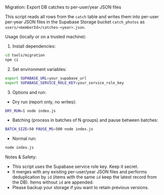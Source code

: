 Migration: Export DB catches to per-user/year JSON files

This script reads all rows from the `catch` table and writes them into per-user per-year JSON files in the Supabase Storage bucket `catch_photos` as `users/<memberId>/catches-<year>.json`.

Usage (locally or on a trusted machine):

1. Install dependencies:

```bash
cd tools/migration
npm ci
```

2. Set environment variables:

```bash
export SUPABASE_URL=your_supabase_url
export SUPABASE_SERVICE_ROLE_KEY=your_service_role_key
```

3. Options and run:

- Dry run (report only, no writes):

```bash
DRY_RUN=1 node index.js
```

- Batching (process in batches of N groups) and pause between batches:

```bash
BATCH_SIZE=50 PAUSE_MS=500 node index.js
```

- Normal run:

```bash
node index.js
```

Notes & Safety:
- This script uses the Supabase service role key. Keep it secret.
- It merges with any existing per-user/year JSON files and performs deduplication by `id` (items with the same `id` keep the latest record from the DB). Items without `id` are appended.
- Please backup your storage if you want to retain previous versions.
